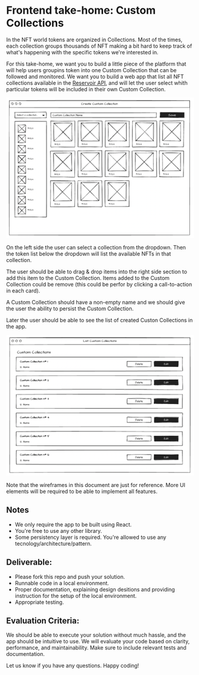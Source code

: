 # Frontend take-home: Custom Collections

In the NFT world tokens are organized in Collections. Most of the times, each collection groups thousands of NFT making a bit hard to keep track of what's happening with the specific tokens we're interested in.

For this take-home, we want you to build a little piece of the platform that will help users groupins token into one Custom Collection that can be followed and monitored. We want you to build a web app that list all NFT collections available in the [Reservoir API](https://docs.reservoir.tools/reference), and will let the user select whith particular tokens will be included in their own Custom Collection.

![](create-custom-collection.png)

On the left side the user can select a collection from the dropdown. Then the token list below the dropdown will list the available NFTs in that collection.

The user should be able to drag & drop items into the right side section to add this item to the Custom Collection. Items added to the Custom Collection could be remove (this could be perfor by clicking a call-to-action in each card).

A Custom Collection should have a non-empty name and we should give the user the ability to persist the Custom Collection.

Later the user should be able to see the list of created Custon Collections in the app.

![](custom-collection-list.png)

Note that the wireframes in this document are just for reference. More UI elements will be required to be able to implement all features.

## Notes

- We only require the app to be built using React.
- You're free to use any other library.
- Some persistency layer is required. You're allowed to use any tecnology/architecture/pattern.

## Deliverable:

- Please fork this repo and push your solution.
- Runnable code in a local environment.
- Proper documentation, explaining design desitions and providing instruction for the setup of the local environment.
- Appropriate testing.

## Evaluation Criteria:

We should be able to execute your solution without much hassle, and the app should be intuitive to use. We will evaluate your code based on clarity, performance, and maintainability. Make sure to include relevant tests and documentation.

Let us know if you have any questions. Happy coding!
